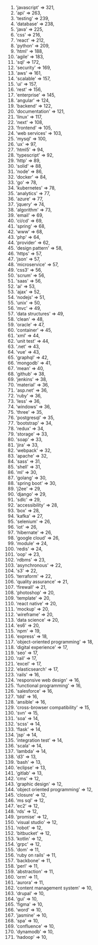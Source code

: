 1. 'javascript' => 321,
1. 'api' => 263,
1. 'testing' => 239,
1. 'database' => 238,
1. 'java' => 225,
1. 'css' => 216,
1. 'react' => 212,
1. 'python' => 209,
1. 'html' => 188,
1. 'agile' => 183,
1. 'sql' => 172,
1. 'security' => 169,
1. 'aws' => 161,
1. 'scalable' => 157,
1. 'ui' => 157,
1. 'rest' => 156,
1. 'enterprise' => 145,
1. 'angular' => 124,
1. 'backend' => 122,
1. 'documentation' => 121,
1. 'linux' => 117,
1. 'next' => 108,
1. 'frontend' => 105,
1. 'web services' => 103,
1. 'mysql' => 100,
1. 'ux' => 97,
1. 'html5' => 94,
1. 'typescript' => 92,
1. 'http' => 89,
1. 'solid' => 88,
1. 'node' => 86,
1. 'docker' => 84,
1. 'go' => 78,
1. 'kubernetes' => 78,
1. 'analytics' => 77,
1. 'azure' => 77,
1. 'jquery' => 74,
1. 'algorithm' => 73,
1. 'email' => 69,
1. 'ci/cd' => 69,
1. 'spring' => 68,
1. 'www' => 68,
1. 'php' => 64,
1. 'provider' => 62,
1. 'design pattern' => 58,
1. 'https' => 57,
1. 'json' => 57,
1. 'microservice' => 57,
1. 'css3' => 56,
1. 'scrum' => 56,
1. 'saas' => 56,
1. 'ai' => 53,
1. 'ajax' => 52,
1. 'nodejs' => 51,
1. 'unix' => 50,
1. 'mvc' => 49,
1. 'data structures' => 49,
1. 'clean' => 48,
1. 'oracle' => 47,
1. 'container' => 45,
1. 'xml' => 44,
1. 'unit test' => 44,
1. '.net' => 43,
1. 'vue' => 43,
1. 'graphql' => 42,
1. 'mongodb' => 41,
1. 'mean' => 40,
1. 'github' => 38,
1. 'jenkins' => 38,
1. 'material' => 36,
1. 'asp.net' => 36,
1. 'ruby' => 36,
1. 'less' => 36,
1. 'windows' => 36,
1. 'three' => 35,
1. 'postgresql' => 35,
1. 'bootstrap' => 34,
1. 'redux' => 34,
1. 'storage' => 33,
1. 'soap' => 33,
1. 'jira' => 33,
1. 'webpack' => 32,
1. 'apache' => 32,
1. 'sass' => 31,
1. 'shell' => 31,
1. 'ml' => 30,
1. 'golang' => 30,
1. 'spring boot' => 30,
1. 'j2ee' => 29,
1. 'django' => 29,
1. 'sdlc' => 29,
1. 'accessibility' => 28,
1. 'box' => 28,
1. 'kafka' => 27,
1. 'selenium' => 26,
1. 'iot' => 26,
1. 'hibernate' => 26,
1. 'google cloud' => 26,
1. 'module' => 24,
1. 'redis' => 24,
1. 'oop' => 23,
1. 'rdbms' => 23,
1. 'asynchronous' => 22,
1. 's3' => 22,
1. 'terraform' => 22,
1. 'quality assurance' => 21,
1. 'firewall' => 21,
1. 'photoshop' => 20,
1. 'template' => 20,
1. 'react native' => 20,
1. 'mockup' => 20,
1. 'wireframe' => 20,
1. 'data science' => 20,
1. 'es6' => 20,
1. 'npm' => 19,
1. 'express' => 18,
1. 'object-oriented programming' => 18,
1. 'digital experience' => 17,
1. 'seo' => 17,
1. 'rail' => 17,
1. 'excel' => 17,
1. 'elasticsearch' => 17,
1. 'rails' => 16,
1. 'responsive web design' => 16,
1. 'functional programming' => 16,
1. 'salesforce' => 16,
1. 'tdd' => 16,
1. 'ansible' => 16,
1. 'cross-browser compatibility' => 15,
1. 'svn' => 15,
1. 'soa' => 14,
1. 'scss' => 14,
1. 'flask' => 14,
1. 'jsp' => 14,
1. 'integration test' => 14,
1. 'scala' => 14,
1. 'lambda' => 14,
1. 'd3' => 13,
1. 'bash' => 13,
1. 'eclipse' => 13,
1. 'gitlab' => 13,
1. 'cms' => 12,
1. 'graphic design' => 12,
1. 'object oriented programming' => 12,
1. 'closure' => 12,
1. 'ms sql' => 12,
1. 'ec2' => 12,
1. 'rds' => 12,
1. 'promise' => 12,
1. 'visual studio' => 12,
1. 'robot' => 12,
1. 'bitbucket' => 12,
1. 'kotlin' => 12,
1. 'grpc' => 12,
1. 'dom' => 11,
1. 'ruby on rails' => 11,
1. 'backbone' => 11,
1. 'perl' => 11,
1. 'abstraction' => 11,
1. 'orm' => 11,
1. 'aurora' => 11,
1. 'content management system' => 10,
1. 'drupal' => 10,
1. 'gui' => 10,
1. 'figma' => 10,
1. 'word' => 10,
1. 'jasmine' => 10,
1. 'spa' => 10,
1. 'confluence' => 10,
1. 'dynamodb' => 10,
1. 'hadoop' => 10,
